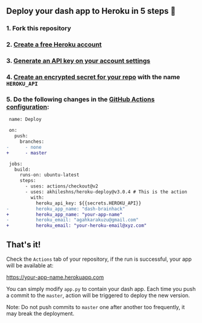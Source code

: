 ## Deploy your dash app to Heroku in 5 steps :rocket:

### 1. Fork this repository 

### 2. [Create a free Heroku account](https://signup.heroku.com/)

### 3. [Generate an API key on your account settings](https://dashboard.heroku.com/account)

### 4. [Create an encrypted secret for your repo](https://help.github.com/en/actions/configuring-and-managing-workflows/creating-and-storing-encrypted-secrets#creating-encrypted-secrets-for-a-repository) with the name `HEROKU_API` 

### 5. Do the following changes in the [GitHub Actions configuration](/.github/workflows/deploy.md):

```diff          
 name: Deploy

 on:
   push:
     branches:
-      - none
+      - master

 jobs:
   build:
     runs-on: ubuntu-latest
     steps:
       - uses: actions/checkout@v2
       - uses: akhileshns/heroku-deploy@v3.0.4 # This is the action
         with:
           heroku_api_key: ${{secrets.HEROKU_API}}
-          heroku_app_name: "dash-brainhack"
+          heroku_app_name: "your-app-name"
-          heroku_email: "agahkarakuzu@gmail.com"
+          heroku_email: "your-heroku-email@xyz.com"
```

## That's it! 

Check the `Actions` tab of your repository, if the run is successful, your app will be available at:

https://your-app-name.herokuapp.com

You can simply modify `app.py` to contain your dash app. Each time you push a commit to the `master`, action will be triggered to deploy the new version. 

Note: Do not push commits to `master` one after another too frequently, it may break the deployment. 
